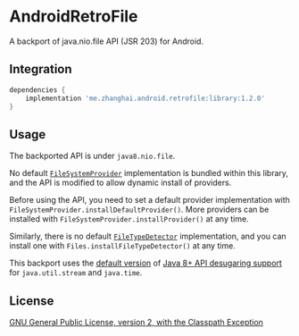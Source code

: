 # AndroidRetroFile

A backport of java.nio.file API (JSR 203) for Android.

## Integration

```gradle
dependencies {
    implementation 'me.zhanghai.android.retrofile:library:1.2.0'
}
```

## Usage

The backported API is under `java8.nio.file`.

No default [`FileSystemProvider`](blob/master/library/src/main/java/java8/nio/file/spi/FileSystemProvider.java) implementation is bundled within this library, and the API is modified to allow dynamic install of providers.

Before using the API, you need to set a default provider implementation with `FileSystemProvider.installDefaultProvider()`. More providers can be installed with `FileSystemProvider.installProvider()` at any time.

Similarly, there is no default [`FileTypeDetector`](blob/master/library/src/main/java/java8/nio/file/spi/FileTypeDetector.java) implementation, and you can install one with `Files.installFileTypeDetector()` at any time.

This backport uses the [default version](https://developer.android.com/studio/write/java11-default-support-table) of [Java 8+ API desugaring support](https://developer.android.com/studio/write/java8-support) for `java.util.stream` and `java.time`.

## License

[GNU General Public License, version 2, with the Classpath Exception](LICENSE)
